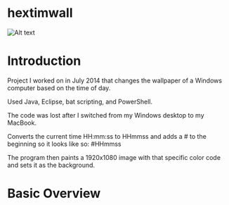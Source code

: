 # hextimwall
![Alt text](http://i.imgur.com/KVkHlYF.png "Optional title")
# Introduction
Project I worked on in July 2014 that changes the wallpaper of a Windows computer based on the time of day.

Used Java, Eclipse, bat scripting, and PowerShell.

The code was lost after I switched from my Windows desktop to my MacBook.

Converts the current time HH:mm:ss to HHmmss and adds a # to the beginning so it looks like so:
\#HHmmss

The program then paints a 1920x1080 image with that specific color code and sets it as the background.

# Basic Overview
